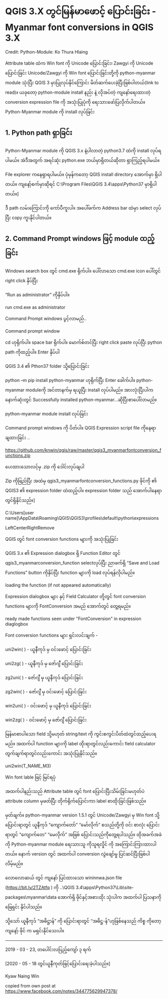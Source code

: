 # QGIS 3.X တွင်မြန်မာဖောင့် ပြောင်းခြင်း - Myanmar font conversions in QGIS 3.X #

Credit: Python-Module: Ko Thura Hlaing

 

Attribute table ထဲက Win font ကို Unicode ပြောင်းခြင်း၊ Zawgyi ကို Unicode ပြောင်းခြင်း Unicode/Zawgyi ကို Win font ပြောင်းခြင်းတို့ကို python-myanmar module သုံးပြီး QGIS 3 မှာပြုလုပ်နိုင်ကြောင်း မိတ်ဆက်ပေးခဲ့ပြီးဖြစ်ပါတယ်(link to read)။ ယခုတော့ python-module install နည်း  နဲ့ လိုအပ်တဲ့ ကျနော်ရေးထားတဲ့ conversion expression file ကို အသုံးပြုပုံကို ရေးသားဖော်ပြလိုက်ပါတယ်။
Python-Myanmar module ကို install လုပ်ခြင်း

 

## 1. Python path ရှာခြင်း ##

 

Python-Myanmar module ကို QGIS 3.x နဲ့ပါလာတဲ့ python3.7 ထဲကို install လုပ်ရပါမယ်။ အဲဒီအတွက် အရင်ဆုံး python.exe ဘယ်မှာရှိတယ်ဆိုတာ ရှာကြည့်ရပါမယ်။

 

File explorer ကနေရှာရပါမယ်။ ပုံမှန်ကတော့ QGIS install directory အောက်မှာ ရှိပါတယ်။ ကျနော့်စက်မှာဆိုရင် C:\Program Files\QGIS 3.4\apps\Python37 မှာရှိပါတယ်။]

 

 

 

 

 

ဒီ path လမ်းကြောင်းကို ကော်ပီကူးပါ။ အပေါ်ဖက်က Address bar ထဲမှာ select လုပ်ပြီး copy ကူးနိုင်ပါတယ်။

 

## 2. Command Prompt windows ဖြင့် module ထည့်ခြင်း ##

 

Windows search box တွင် cmd.exe ရိုက်ပါ။ ပေါ်လာသော cmd.exe icon ပေါ်တွင် right click နှိပ်ပြီး 

 

“Run as administrator” ကိုနှိပ်ပါ။ 

 

run cmd.exe as administrator

 

Command Prompt windows ပွင့်လာမည်..

 

Command prompt window

 

cd ဟုရိုက်ပါ။ space bar ရိုက်ပါ။ မောက်စ်တင်ပြီး right click paste လုပ်ပြီး python path ကိုထည့်ပါ။ Enter နှိပ်ပါ 

 

QGIS 3.4 ၏ Pthon37 folder သို့ပြောင်းခြင်း

 

python –m pip install python-myanmar ဟုရိုက်ပြီး Enter ခေါက်ပါ။ python-myanmar moduleကို အင်တာနက်မှ ရယူပြီး install လုပ်ပါမည်။ အားလုံးပြီးပါက နောက်ဆုံးတွင် Successfully installed python-myanmar…ဆိုပြီးစာပေါ်လာမည်။ 

 

python-myanmar module install လုပ်ခြင်း

 

Command prompt windows ကို ပိတ်ပါ။
QGIS Expression script file ကိုနေရာချထားခြင်း ..

 

https://github.com/knwin/qgis/raw/master/qgis3_myanmarfontconversion_functions.zip

 

ပေးထားသောလင့်မှ .zip ကို ဒေါင်းလုပ်ချပါ

 

Zip ကိုဖြည်ပြီး အထဲမှ qgis3_myanmarfontconversion_functions.py ဖိုင်ကို ၏ QGIS3 ၏ expression folder ထဲထည့်ပါ။ expression folder သည် အောက်ပါနေရာတွင်ရှိနိုင်သည်။]

 

C:\Users\[user name]\AppData\Roaming\QGIS\QGIS3\profiles\default\python\expressions

 

LeftCenterRightRemove

 

QGIS တွင် font conversion functions များကို အသုံးပြုခြင်း

 

QGIS 3.x ၏ Expression dialogbox ရှိ Function Editor တွင် qgis3_myanmarconversion_function selectလုပ်ပြီး ညာဖက်ရှိ “Save and Load Functions” button  ကိုနှိပ်ပြီး function များကို load လုပ်ရန်လိုပါမည်။

 

loading the function (if  not appeared automatically)

 

Expression dialogbox များ နှင့် Field Calculator တို့တွင် font conversion functions များကို FontConversion အမည် အောက်တွင် တွေ့ရမည်။ 

 

ready made functions seen under "FontConversion" in expression diaglogbox

 

Font conversion functions များ ရှင်းလင်းချက် - 

uni2win( )  - ယူနီကုဒ် မှ ဝင်းဖောင့် ပြောင်းခြင်း

uni2zg( ) - ယူနီကုဒ် မှ ဇော်ဂျီ ပြောင်းခြင်း

zg2uni( )  - ဇော်ဂျီ မှ ယူနီကုဒ် ပြောင်းခြင်း

zg2win( )  - ဇော်ဂျီ မှ ဝင်းဖောင့် ပြောင်းခြင်း

win2uni( ) - ဝင်းဖောင့် မှ ယူနီကုဒ် ပြောင်းခြင်း

win2zg( )  - ဝင်းဖောင့် မှ ဇော်ဂျီ ပြောင်းခြင်း

 

မြန်မာစာပါသော field သို့မဟုတ် string/text ကို ကွင်းစကွင်းပိတ်ထဲတွင်ထည့်ပေးရမည်။ အထက်ပါ function များကို label ထိုးရာတွင်လည်းကောင်း field calculator တွက်ချက်ရာတွင်လည်းကောင်း အသုံးပြုနိုင်သည်။

 

uni2win(T_NAME_M3)

 

Win font lable ဖြင့် မြင်ရပုံ

 

အထက်ပါနည်းသည် Attribute table တွင် font ပြောင်းပြီးသိမ်းခြင်းမဟုတ်ပဲ attribute column မှဖတ်ပြီး တိုက်ရိုက်ပြောင်းကာ label စာထိုးခြင်းဖြစ်သည်။

 

မှတ်ချက်။ python-myanmar version 1.5.1 တွင် Unicode/Zawgyi မှ Win font သို့ ပြောင်းရာတွင် ယူနီကုဒ် “ကျောက်တော်” “မော်လိုက်” စသည်တို့ကို ဝင်း စာလုံး ပြောင်းရာတွင် “ကျောက်တေ” “မေလိုက်” အဖြစ် ပြောင်းသည်ကိုတွေ့ရပါသည်။ ထိုအခက်အခဲကို Python-myanmar module ရေးသားသူ ကိုသူရလှိုင် ကို အကြောင်းကြားထားပါတယ်။ နောက် version တွင် အထက်ပါ conversion လွဲချော်မှု ပြင်ဆင်ပြီးဖြစ်ပါလိမ့်မည်။ 

 

လောလောဆယ် တွင် ကျနော် ပြင်ထားသော wininnwa.json file (https://bit.ly/2TZAtfq ) ကို ..\QGIS 3.4\apps\Python37\Lib\site-packages\myanmar\data အောက်ရှိ ဖိုင်နှင့်အစားထိုး သုံးပါက အထက်ပါ ပြသနာကို ဖြေရှင်း နိုင်ပါသည်။

 

သို့သော် ယူနီကုဒ် “အဓိဋ္ဌာန်” ကို ပြောင်းရာတွင် “အဓိဋ္ဌ-န်”ဟုဖြစ်နေသည် ကိစ္စ ကိုတော့ ကျနော့် ဖိုင် က မရှင်းနိုင်သေးပါ။

 

--------------------------------

 

2019 - 03 - 23, တပေါင်းလပြည့်ကျော် ၃ ရက်

 

[2020 - 05 - 18 တွင်ယူနီကုတ်ဖြင့်ပြောင်းရေးခဲ့ပါသည်။]

 

Kyaw Naing Win

 
copied from own post at https://www.facebook.com/notes/344775629947378/
